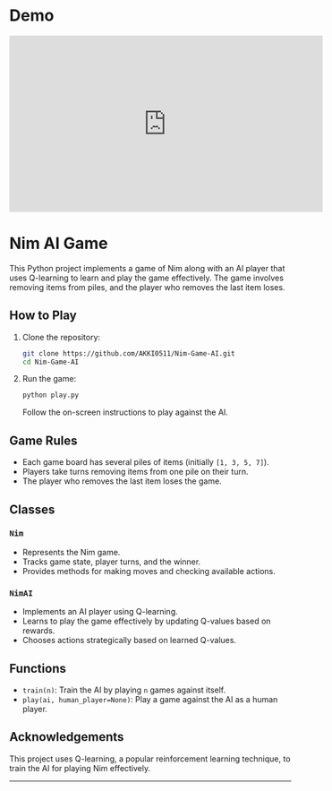 # Demo

<iframe width="560" height="315" src="https://youtu.be/39H-E1_DKsw" frameborder="0" allowfullscreen></iframe>

# Nim AI Game

This Python project implements a game of Nim along with an AI player that uses Q-learning to learn and play the game effectively. The game involves removing items from piles, and the player who removes the last item loses.

## How to Play

1. Clone the repository:

   ```bash
   git clone https://github.com/AKKI0511/Nim-Game-AI.git
   cd Nim-Game-AI
   ```

2. Run the game:

   ```bash
   python play.py
   ```

   Follow the on-screen instructions to play against the AI.

## Game Rules

- Each game board has several piles of items (initially `[1, 3, 5, 7]`).
- Players take turns removing items from one pile on their turn.
- The player who removes the last item loses the game.

## Classes

### `Nim`

- Represents the Nim game.
- Tracks game state, player turns, and the winner.
- Provides methods for making moves and checking available actions.

### `NimAI`

- Implements an AI player using Q-learning.
- Learns to play the game effectively by updating Q-values based on rewards.
- Chooses actions strategically based on learned Q-values.

## Functions

- `train(n)`: Train the AI by playing `n` games against itself.
- `play(ai, human_player=None)`: Play a game against the AI as a human player.

## Acknowledgements

This project uses Q-learning, a popular reinforcement learning technique, to train the AI for playing Nim effectively.

---
